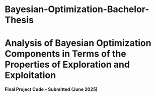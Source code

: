 # Bayesian-Optimization-Bachelor-Thesis
# Analysis of Bayesian Optimization Components in Terms of the Properties of Exploration and Exploitation

**Final Project Code – Submitted (June 2025)**
